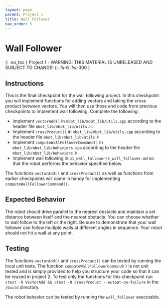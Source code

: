 ```yaml
---
layout: page
parent: Project 1
title: Wall Follower
nav_order: 5
---
```


# Wall Follower
{: .no_toc }
Project 1 - WARNING: THIS MATERIAL IS UNRELEASED AND SUBJECT TO CHANGE!
{: .fs-6 .fw-300 }

## Instructions

This is the final checkpoint for the wall following project. In this checkpoint you will implement functions for adding vectors and taking the cross product between vectors. You will then use these and code from previous checkpoints to implement wall following. Complete the following:

- Implement ```vectorAdd()``` in ```mbot_lib/mbot_lib/utils.cpp``` according to the header file ```mbot_lib/mbot_lib/utils.h```.
- Implement ```crossProduct()``` in ```mbot_lib/mbot_lib/utils.cpp``` according to the header file ```mbot_lib/mbot_lib/utils.h```.
- Implement ```computeWallFollowerCommand()``` in ```mbot_lib/mbot_lib/behaviors.cpp``` according to the header file ```mbot_lib/mbot_lib/behaviors.h```.
- Implement wall following in ```p1_wall_follower/5_wall_follower.md``` so that the robot performs the behavior specified below.

The functions ```vectorAdd()``` and ```crossProduct()``` as well as functions from earlier checkpoints will come in handy for implementing ```computeWallFollowerCommand()```.

## Expected Behavior

The robot should drive parallel to the nearest obstacle and maintain a set distance between itself and the nearest obstacle. You can choose whether to wall follow to the left or the right. Be sure to demonstrate that your wall follower can follow multiple walls at different angles in sequence. Your robot should not hit a wall at any point.

## Testing

The functions ```vectorAdd()``` and ```crossProduct()``` can be tested by running the local unit tests. The function ```computeWallFollowerCommand()``` is not unit tested and is simply provided to help you structure your code so that it can be reused in project 2. To test only the functions for this checkpoint run ```ctest -R VectorAdd && ctest -R CrossProduct --output-on-failure``` in the ```/build``` directory.

The robot behavior can be tested by running the ```wall_follower``` executable. 